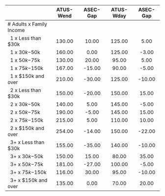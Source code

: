 
|                      |    ATUS-Wend |     ASEC-Gap |    ATUS-Wday |     ASEC-Gap |
| -------------------- | :----------: | :----------: | :----------: | :----------: |
| # Adults x Family Income |              |              |              |              |
| &nbsp;&nbsp;1 x Less than $30k |       130.00 |        10.00 |       125.00 |         5.00 |
| &nbsp;&nbsp;1 x $30k-$50k |       160.00 |         0.00 |       125.00 |        -3.00 |
| &nbsp;&nbsp;1 x $50k-$75k |       130.00 |        20.00 |        95.00 |         5.00 |
| &nbsp;&nbsp;1 x $75k-$150k |       167.00 |       -15.00 |        90.00 |        -5.00 |
| &nbsp;&nbsp;1 x $150k and over |       210.00 |       -30.00 |       125.00 |       -10.00 |
| &nbsp;&nbsp;2 x Less than $30k |       150.00 |       -20.00 |       150.00 |        15.00 |
| &nbsp;&nbsp;2 x $30k-$50k |       140.00 |         5.00 |       145.00 |        -5.00 |
| &nbsp;&nbsp;2 x $50k-$75k |       190.00 |        -5.00 |       145.00 |        15.00 |
| &nbsp;&nbsp;2 x $75k-$150k |       215.00 |         5.00 |       110.00 |        10.00 |
| &nbsp;&nbsp;2 x $150k and over |       254.00 |       -14.00 |       150.00 |       -22.00 |
| &nbsp;&nbsp;3+ x Less than $30k |       155.00 |       -35.00 |       140.00 |       -10.00 |
| &nbsp;&nbsp;3+ x $30k-$50k |       150.00 |        15.00 |        80.00 |        35.00 |
| &nbsp;&nbsp;3+ x $50k-$75k |       181.00 |       -27.00 |       100.00 |        -5.00 |
| &nbsp;&nbsp;3+ x $75k-$150k |       116.00 |        30.00 |        95.00 |       -10.00 |
| &nbsp;&nbsp;3+ x $150k and over |       135.00 |         0.00 |        70.00 |        20.00 |

